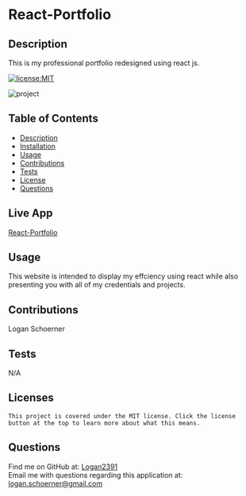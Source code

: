 # React-Portfolio
 ## Description
  This is my professional portfolio redesigned using react js.

  [![license:MIT](https://img.shields.io/badge/License-MIT-blue.svg)](https://opensource.org/licenses/MIT)
  
![project]()
 ## Table of Contents 
 - [Description](#description)
 - [Installation](#installation)
 - [Usage](#usage)
 - [Contributions](#contributions)
 - [Tests](#tests)
 - [License](#license)
 - [Questions](#questions)
 
 ## Live App
 [React-Portfolio]()

  ## Usage
  This website is intended to display my effciency using react while also presenting you with all of my credentials and projects.

  ## Contributions
  Logan Schoerner

  ## Tests
  N/A

  ## Licenses
    This project is covered under the MIT license. Click the license button at the top to learn more about what this means.

  ## Questions
  Find me on GitHub at: [Logan2391](https://github.com/Logan2391)<br>
  Email me with questions regarding this application at: logan.schoerner@gmail.com
